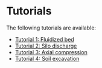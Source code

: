 # Tutorials

The following tutorials are available:

* [Tutorial 1: Fluidized bed](tutorial1/fluidized_bed.md)
* [Tutorial 2: Silo discharge](tutorial2/silo_flow.md)
* [Tutorial 3: Axial compression](tutorial3/uniaxial_compression_test.md)
* [Tutorial 4: Soil excavation](tutorial4/bucket_excavator_digging.md)
